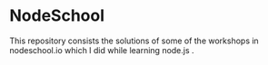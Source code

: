 # NodeSchool

This repository consists the solutions of some of the workshops in nodeschool.io which I did while learning node.js .

